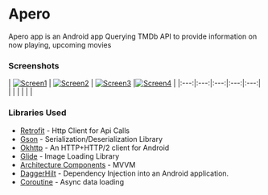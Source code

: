 # Apero

Apero app is an Android app Querying TMDb API to provide information on now playing, upcoming movies

### Screenshots

| [![Screen1](https://raw.githubusercontent.com/Srj-Love/Apero/master/screenshots/sc_1.png)]()  | [![Screen2](https://raw.githubusercontent.com/Srj-Love/Apero/master/screenshots/sc_2.png)]() | [![Screen3](https://raw.githubusercontent.com/Srj-Love/Apero/master/screenshots/sc_3.png)]() |[![Screen4](https://raw.githubusercontent.com/Srj-Love/Apero/master/screenshots/sc_4.png)]() |
|:---:|:---:|:---:|:---:|:---:|
| |  |  |  | |

### Libraries Used

 - [Retrofit](https://square.github.io/retrofit/) - Http Client for Api Calls
 - [Gson](https://github.com/google/gson) - Serialization/Deserialization Library
 - [Okhttp](https://github.com/square/okhttp) - An HTTP+HTTP/2 client for Android
 - [Glide](https://github.com/bumptech/glide) - Image Loading Library
 - [Architecture Components](https://developer.android.com/topic/libraries/architecture/viewmodel) - MVVM
 - [DaggerHilt](https://dagger.dev/hilt/) - Dependency Injection into an Android application.
 - [Coroutine](https://developer.android.com/kotlin/coroutines) - Async data loading
